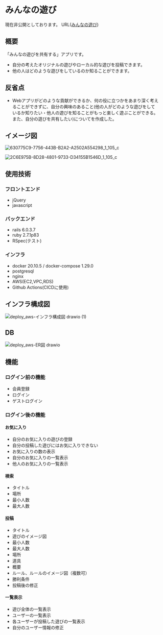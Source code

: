 # **みんなの遊び**

現在非公開としております。
URL([みんなの遊び](https://minnano-asobi.link/))

## 概要

「みんなの遊びを共有する」アプリです。

- 自分の考えたオリジナルの遊びやローカル的な遊びを投稿できます。
- 他の人はどのような遊びをしているのか知ることができます。

## 反省点

- Webアプリがどのような貢献ができるか、何の役に立つかをあまり深く考えることができずに、自分の興味のあること(他の人がどのような遊びをしているか知りたい・他人の遊びを知ることがもっと楽しく遊ぶことができる。また、自分の遊びを共有したい)についてを作成した。

## イメージ図

![630775C9-7756-443B-B2A2-A2502A554298_1_105_c](https://user-images.githubusercontent.com/72510245/135740487-1c227be6-0ce1-4505-a1b1-f79e0468b5c1.jpeg)

![2C6E975B-8D28-4801-9733-D34155B1546D_1_105_c](https://user-images.githubusercontent.com/72510245/135740488-629850e7-5518-4e5f-8032-bc99df5e8f64.jpeg)

## 使用技術

### フロントエンド

- jQuery
- javascript

### バックエンド

- rails 6.0.3.7
- ruby 2.7.1p83
- RSpec(テスト)

### インフラ

- docker 20.10.5 / docker-compose 1.29.0
- postgresql
- nginx
- AWS(EC2,VPC,RDS)
- Github Actions(CICDに使用)

## インフラ構成図

![deploy_aws-インフラ構成図 drawio (1)](https://user-images.githubusercontent.com/72510245/135740030-8215f4a9-31e8-41ba-8b93-f301b2904efe.png)

## DB

![deploy_aws-ER図 drawio](https://user-images.githubusercontent.com/72510245/135292649-265fb17a-75ef-4708-8047-3fa3660311d7.png)

## 機能

### ログイン前の機能

- 会員登録
- ログイン
- ゲストログイン

### ログイン後の機能

#### お気に入り

- 自分のお気に入りの遊びの登録
- 自分の投稿した遊びにはお気に入りできない
- お気に入りの数の表示
- 自分のお気に入りの一覧表示
- 他人のお気に入りの一覧表示

#### 検索

- タイトル
- 場所
- 最小人数
- 最大人数

#### 投稿

- タイトル
- 遊びのイメージ図
- 最小人数
- 最大人数
- 場所
- 道具
- 概要
- ルール、ルールのイメージ図（複数可）
- 勝利条件
- 投稿後の修正

#### 一覧表示

- 遊び全体の一覧表示
- ユーザーの一覧表示
- 各ユーザーが投稿した遊びの一覧表示
- 自分のユーザー情報の修正
